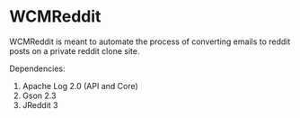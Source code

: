 # WCMReddit

WCMReddit is meant to automate the process of converting emails to reddit posts on a private reddit clone site.

Dependencies:

1. Apache Log 2.0 (API and Core)
2. Gson 2.3
3. JReddit 3
